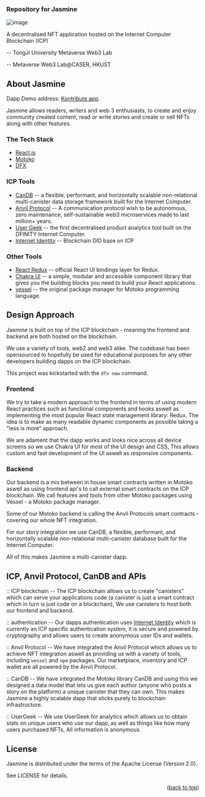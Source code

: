<h3 align="left">Repository for Jasmine</h3>

![image](https://github.com/xiaoyuanxun/Jasmine/assets/53613219/03c09d93-641b-45dc-baec-15ac62ef10d0)

<div align="center" id="top">
  <p align="left">
    A decentralised NFT application hosted on the Internet Computer Blockchain (ICP)
  </p>
  <p align="left">
    -- TongJi University Metaverse Web3 Lab
  </p>
   <p align="left">
    -- Metaverse Web3 Lab@CASER, HKUST 
  </p>
  
</div>


## About Jasmine

Dapp Demo address: [Kontribute.app](https://kontribute.app).

Jasmine allows readers, writers and web 3 enthusiasts, to create and enjoy community created content, read or write stories and create or sell NFTs along with other features.


### The Tech Stack

* [React.js](https://reactjs.org/)
* [Motoko](https://internetcomputer.org/docs/current/developer-docs/build/languages/motoko/)
* [DFX](https://internetcomputer.org/docs/current/references/cli-reference/dfx-parent/)

### ICP Tools

* [CanDB](https://github.com/canscale/CanDB)    -- a flexible, performant, and horizontally scalable non-relational multi-canister data storage framework built for the Internet Computer.
* [Anvil Protocol](https://docs.nftanvil.com/docs/sdk/js)  -- A communication protocol wish to be autonomous, zero maintenance, self-sustainable web3 microservices made to last million+ years.
* [User Geek](https://usergeek.app/)   -- the first decentralised product analytics tool
built on the DFINITY Internet Computer.
* [Internet Identity](https://internetcomputer.org/docs/current/tokenomics/identity-auth/what-is-ic-identity/)  -- Blockchain DID base on ICP

### Other Tools

* [React Redux](https://react-redux.js.org/)   -- official React UI bindings layer for Redux.
* [Chakra UI](https://chakra-ui.com/)          -- a simple, modular and accessible component library that gives you the building blocks you need to build your React applications.
* [vessel](https://github.com/dfinity/vessel)  -- the original package manager for Motoko programming language.


## Design Approach

Jasmine is built on top of the ICP blockchain - meaning the frontend and backend are both hosted on the blockchain. 

We use a variety of tools, web2 and web3 alike. The codebase has been opensourced to hopefully be used for educational purposes for any other developers building dapps on the ICP blockchain. 

This project was kickstarted with the `dfx new` command. 

### Frontend

We try to take a modern approach to the frontend in terms of using modern React practices such as functional components and hooks aswell as implementing the most popular React state management library: Redux. The idea is to make as many readable dynamic components as possible taking a "less is more" approach. 

We are adament that the dapp works and looks nice across all device screens so we use Chakra UI for most of the UI design and CSS, This allows custom and fast development of the UI aswell as responsive components.

### Backend

Our backend is a mix between in house smart contracts written in Motoko aswell as using frontend api's to call external smart contracts on the ICP blockchain. We call features and tools from other Motoko packages using Vessel - a Motoko package manager. 

Some of our Motoko backend is calling the Anvil Protocols smart contracts - covering our whole NFT integration. 

For our story integration we use CanDB, a flexible, performant, and horizontally scalable non-relational multi-canister database built for the Internet Computer. 

All of this makes Jasmine a multi-canister dapp.

## ICP, Anvil Protocol, CanDB and APIs

:: ICP blockchain -- The ICP blockchain allows us to create "canisters" which can serve your applications code (a canister is just a smart contract which in turn is just code on a blockchain), We use canisters to host both our frontend and backend. 

:: authentication -- Our dapps authentication uses [Internet Identity](https://internetcomputer.org/docs/current/tokenomics/identity-auth/what-is-ic-identity/) which is currently an ICP specific authentication system, it is secure and powered by cryptography and allows users to create anonymous user IDs and wallets. 

:: Anvil Protocol -- We have integrated the Anvil Protocol which allows us to achieve NFT integration aswell as providing us with a variety of tools, including `vessel` and `npm` packages. Our marketplace, inventory and ICP wallet are all powered by the Anvil Protocol. 

:: CanDB -- We have integrated the Motoko library CanDB and using this we designed a data model that lets us give each author (anyone who posts a story on the platform) a unique canister that they can own. This makes Jasmine a highly scalable dapp that sticks purely to blockchain infrastructure. 

:: UserGeek -- We use UserGeek for analytics which allows us to obtain stats on unique users who use our dapp, as well as things like how many users purchased NFTs, All information is anonymous.

## License
Jasmine is distributed under the terms of the Apache License (Version 2.0).

See LICENSE for details.

<p align="right">(<a href="#top">back to top</a>)</p>
